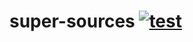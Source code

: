 # super-sources [![test](https://github.com/WiseLibs/super-sources/actions/workflows/test.yml/badge.svg)](https://github.com/WiseLibs/super-sources/actions/workflows/test.yml)
